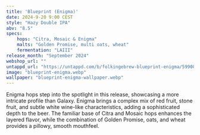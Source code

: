 ```yaml
---
title: 'Blueprint (Enigma)'
date: 2024-9-20 9:00 CEST
style: "Hazy Double IPA"
abv: "8.5"
specs:
    hops: "Citra, Mosaic & Enigma"
    malts: "Golden Promise, multi oats, wheat"
    fermentation: "LAIII"
release_month: "September 2024"
webshop_url: ""
untappd_url: "https://untappd.com/b/folkingebrew-blueprint-enigma/5990047"
image: "blueprint-enigma.webp"
wallpaper: "blueprint-enigma-wallpaper.webp"
---
```


Enigma hops step into the spotlight in this release, showcasing a more intricate profile than Galaxy. Enigma brings a complex mix of red fruit, stone fruit, and subtle white wine-like characteristics, adding a sophisticated depth to the beer. The familiar base of Citra and Mosaic hops enhances the layered flavor, while the combination of Golden Promise, oats, and wheat provides a pillowy, smooth mouthfeel.
